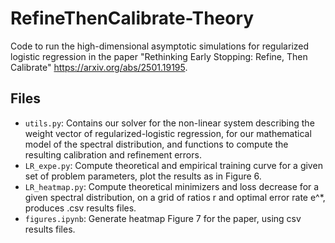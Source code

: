 # RefineThenCalibrate-Theory

Code to run the high-dimensional asymptotic simulations for regularized logistic regression in the paper "Rethinking Early Stopping: Refine, Then Calibrate" https://arxiv.org/abs/2501.19195.

## Files
- `utils.py`: Contains our solver for the non-linear system describing the weight vector of regularized-logistic regression, for our mathematical model of the spectral distribution, and functions to compute the resulting calibration and refinement errors.
- `LR_expe.py`: Compute theoretical and empirical training curve for a given set of problem parameters, plot the results as in Figure 6.
- `LR_heatmap.py`: Compute theoretical minimizers and loss decrease for a given spectral distribution, on a grid of ratios r and optimal error rate e^*, produces .csv results files.
- `figures.ipynb`: Generate heatmap Figure 7 for the paper, using csv results files.

